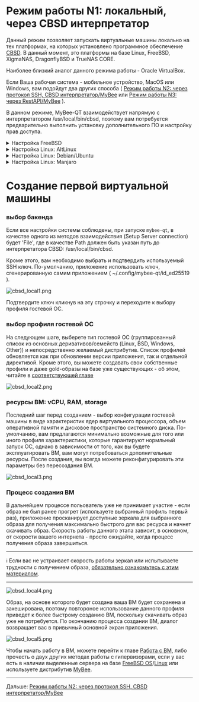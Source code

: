 # Режим работы N1: локальный, через CBSD интерпретатор

Данный режим позволяет запускать виртуальные машины локально на тех платформах, на которых установлено программное обеспечение [CBSD](https://github.com/cbsd/cbsd). В данный момент, это платформы на базе Linux, FreeBSD, XigmaNAS, DragonflyBSD и TrueNAS CORE.

Наиболее близкий аналог данного режима работы - Oracle VirtualBox.

Если Ваша рабочая система - мобильное устройство, MacOS или Windows, вам подойдут два других способа ( [Режим работы N2: через протокол SSH, CBSD интерпретатор/MyBee](myb-qt-cbsd-ssh.md) или [Режим работы N3: через RestAPI/MyBee](myb-qt-api.md) ).

В данном режиме, MyBee-QT взаимодействует напрямую с интерпретатором /usr/local/bin/cbsd, поэтому вам потребуется предварительно выполнить установку дополнительного ПО и настройку прав доступа.

<details>
  <summary>Настройка FreeBSD</summary>

1) В вашей системе должен быть установлен пакет CBSD и соответствующие зависимости:

```
pkg install -y cbsd
```

2) Ининциализация CBSD:
```
/usr/local/cbsd/sudoexec/initenv /usr/local/cbsd/share/initenv.conf default_vs=1
```

3) Пользователь, от которого вы запускаете приложение, должен входить в группу 'cbsd'.
```
pw group mod cbsd -m xuser
```
, где `xuser` - login вашего пользователя.

Перезайдите в систему, чтобы применить изменение.

3) У вашего пользователя должны быть полномочия на запуск интерпретатора /usr/local/bin/cbsd от пользователя 'root' через конфигурацию sudo.

Для этого, создайте файл */usr/local/etc/sudoers.d/20_cbsd* со следующим содержимым:
```
Defaults     env_keep += "workdir DIALOG NOCOLOR CBSD_RNODE"
Cmnd_Alias   MYB_CBSD_CMD = /usr/local/bin/cbsd
xuser        ALL=(ALL) NOPASSWD:SETENV: MYB_CBSD_CMD
```
, где `xuser` - login вашего пользователя.

:bangbang: | :Внимание: Данная настройка дает пользователю 'xuser' полномочия 'root' на хостовой системе через /usr/local/bin интерпретатор!
:---: | :---

установите корректные права доступа на файл:

```
chmod 0400 /usr/local/etc/sudoers.d/20_cbsd
```

4) Убедитесь, что интерпретатор /usr/local/bin/cbsd доступен для вашего пользователя как без sudo, так и через `sudo` без ввода пароля:
```
cbsd version
sudo cbsd version
```

Если все в порядке, приложение готово к использованию.

</details>

<details>
  <summary>Настройка Linux: AltLinux</summary>

> Все действия выполняются от привелигированного пользователя `root` (либо используйте sudo) 

1) Добавьте пользователя `cbsd`:
```
useradd cbsd
```
2) Установка зависимостей:
```
apt-get install -y sudo bridge-utils edk2-ovmf psmisc make pax rsync sharutils libssh2 libelf libbsd qemu-system-x86 tmux dialog sqlite3 curl libcurl xorriso binutils coreutils nftables
```

3) Получение и инициализация `CBSD` (CBSD на Linux носит эксперементальный характер и временно распространяется в виде тарбола):
```
[ ! -d /usr/local/bin ] && mkdir -p /usr/local/bin
cd /usr/local
wget https://convectix.com/DL/cbsd.tgz
tar xfz cbsd.tgz
rm -f cbsd.tgz
mv /usr/local/cbsd/bin/cbsd /usr/local/bin/cbsd
/usr/local/cbsd/sudoexec/initenv /usr/local/cbsd/share/initenv.conf default_vs=1
```

4) Пользователь, от которого вы запускаете приложение, должен входить в группу 'cbsd'.
```
usermod -a -G cbsd xuser
```
, где `xuser` - login вашего пользователя.

Перезайдите в систему, чтобы применить изменение.

5) У вашего пользователя должны быть полномочия на запуск интерпретатора /usr/local/bin/cbsd от пользователя 'root' через конфигурацию sudo.
Для этого, создайте файл */etc/sudoers.d/20_cbsd* с содержимым:
```
Defaults     env_keep += "workdir DIALOG NOCOLOR CBSD_RNODE"
Cmnd_Alias   MYB_CBSD_CMD = /usr/local/bin/cbsd
xuser        ALL=(ALL) NOPASSWD:SETENV: MYB_CBSD_CMD
```
, где `xuser` - login вашего пользователя.

:bangbang: | :Внимание: Данная настройка дает пользователю 'xuser' полномочия 'root' на хостовой системе через /usr/local/bin интерпретатор!
:---: | :---

Установите корректные права доступа на файл:

```
chmod 0400 /etc/sudoers.d/20_cbsd
```

6) убедитесь, что интерпретатор /usr/local/bin/cbsd доступен для вашего пользователя как без sudo, так и через `sudo` без ввода пароля:
```
cbsd version
sudo cbsd version
```

Если все в порядке, приложение готово к использованию.

</details>

<details>
  <summary>Настройка Linux: Debian/Ubuntu</summary>

> Все действия выполняются от привелигированного пользователя `root` (либо используйте sudo) 

1) Добавьте пользователя `cbsd`:
```
useradd cbsd
```
2) Установка зависимостей:
```
apt install -y sudo uuid-runtime bridge-utils net-tools ovmf psmisc make pax rsync sharutils libssh2-1 libelf1 libbsd0 qemu-system-x86 tmux dialog sqlite3 curl libcurl4 xorriso nftables coreutils binutils
```

3) Получение и инициализация `CBSD` (CBSD на Linux носит эксперементальный характер и временно распространяется в виде тарбола):
```
[ ! -d /usr/local/bin ] && mkdir -p /usr/local/bin
cd /usr/local
wget https://convectix.com/DL/cbsd.tgz
tar xfz cbsd.tgz
rm -f cbsd.tgz
mv /usr/local/cbsd/bin/cbsd /usr/local/bin/cbsd
/usr/local/cbsd/sudoexec/initenv /usr/local/cbsd/share/initenv.conf default_vs=1
```

4) Пользователь, от которого вы запускаете приложение, должен входить в группу 'cbsd'.
```
usermod -a -G cbsd xuser
```
, где `xuser` - login вашего пользователя.

Перезайдите в систему, чтобы применить изменение.

5) У вашего пользователя должны быть полномочия на запуск интерпретатора /usr/local/bin/cbsd от пользователя 'root' через конфигурацию sudo.
Для этого, создайте файл */etc/sudoers.d/20_cbsd* с содержимым:
```
Defaults     env_keep += "workdir DIALOG NOCOLOR CBSD_RNODE"
Cmnd_Alias   MYB_CBSD_CMD = /usr/local/bin/cbsd
xuser        ALL=(ALL) NOPASSWD:SETENV: MYB_CBSD_CMD
```
, где `xuser` - login вашего пользователя.

:bangbang: | :Внимание: Данная настройка дает пользователю 'xuser' полномочия 'root' на хостовой системе через /usr/local/bin интерпретатор!
:---: | :---

Установите корректные права доступа на файл:

```
chmod 0400 /etc/sudoers.d/20_cbsd
```

6) убедитесь, что интерпретатор /usr/local/bin/cbsd доступен для вашего пользователя как без sudo, так и через `sudo` без ввода пароля:
```
cbsd version
sudo cbsd version
```

Если все в порядке, приложение готово к использованию.

</details>

<details>
  <summary>Настройка Linux: Manjaro</summary>

> Все действия выполняются от привелигированного пользователя `root` (либо используйте sudo) 

1) Добавьте пользователя `cbsd`:
```
useradd cbsd
```
2) Установка зависимостей:
```
pacman -S sudo bridge-utils bind net-tools ovmf psmisc make pax rsync sharutils libssh2 libelf libbsd qemu-system-x86 tmux dialog sqlite3 curl file xorriso cpio gnu-netcat binutils coreutils nftables
```

3) Получение и инициализация `CBSD` (CBSD на Linux носит эксперементальный характер и временно распространяется в виде тарбола):
```
[ ! -d /usr/local/bin ] && mkdir -p /usr/local/bin
cd /usr/local
wget https://convectix.com/DL/cbsd.tgz
tar xfz cbsd.tgz
rm -f cbsd.tgz
mv /usr/local/cbsd/bin/cbsd /usr/local/bin/cbsd
/usr/local/cbsd/sudoexec/initenv /usr/local/cbsd/share/initenv.conf default_vs=1
```

4) Пользователь, от которого вы запускаете приложение, должен входить в группу 'cbsd'.
```
usermod -a -G cbsd xuser
```
, где `xuser` - login вашего пользователя.

Перезайдите в систему, чтобы применить изменение.

5) У вашего пользователя должны быть полномочия на запуск интерпретатора /usr/local/bin/cbsd от пользователя 'root' через конфигурацию sudo.
Для этого, создайте файл */etc/sudoers.d/20_cbsd* с содержимым:
```
Defaults     env_keep += "workdir DIALOG NOCOLOR CBSD_RNODE"
Cmnd_Alias   MYB_CBSD_CMD = /usr/local/bin/cbsd
xuser        ALL=(ALL) NOPASSWD:SETENV: MYB_CBSD_CMD
```
, где `xuser` - login вашего пользователя.

:bangbang: | :Внимание: Данная настройка дает пользователю 'xuser' полномочия 'root' на хостовой системе через /usr/local/bin интерпретатор!
:---: | :---

Установите корректные права доступа на файл:

```
chmod 0400 /etc/sudoers.d/20_cbsd
```

6) убедитесь, что интерпретатор /usr/local/bin/cbsd доступен для вашего пользователя как без sudo, так и через `sudo` без ввода пароля:
```
cbsd version
sudo cbsd version
```

Если все в порядке, приложение готово к использованию.

</details>


# Создание первой виртуальной машины

### выбор бакенда

Если все настройки системы соблюдены, при запуске `mybee-qt`, в качестве одного из методов взаимодействия (Setup Server connection) будет 'File', где в качестве Path должен быть указан путь до интерпретатора CBSD: /usr/local/bin/cbsd.

Кроме этого, вам необходимо выбрать и подтвердить используемый SSH ключ. По-умолчанию, приложение использовать ключ, сгенерированную самим приложением ( ~/.config/mybee-qt/id_ed25519 ).

![cbsd_local1.png](https://myb.convectix.com/img/cbsd_local1.png?raw=true)

Подтвердите ключ кликнув на эту строчку и переходите к выбору профиля гостевой ОС.

### выбор профиля гостевой ОС

На следующем шаге, выберете тип гостевой ОС (группированный список из основных деривативов/семейств (Linux, BSD, Windows, Other)) и непосредственно желаемый дистрибутив.
Список профилей обновляется как при обновлении версии приложения, так и отдельной директивой. Кроме этого, вы можете создавать свои собственные профили и даже gold-образы на базе уже существующих - об этом, читайте в [соответствующей главе](profiles.md)

![cbsd_local2.png](https://myb.convectix.com/img/cbsd_local2.png?raw=true)

### ресурсы ВМ: vCPU, RAM, storage

Последний шаг перед созданием - выбор конфигурации гостевой машины в виде характеристик ядер виртуального процессора, объем оперативной памяти и дисковое пространство системного диска.
По-умолчанию, вам предлагаются минимально возможные для того или иного профиля характеристики, которые гарантируют нормльный запуск ОС, однако в зависимости от того, как вы будете эксплуатировать ВМ,
вам могут потребоваться дополнительные ресурсы. После создания, вы всегда можете реконфигурировать эти параметры без пересоздания ВМ.

![cbsd_local3.png](https://myb.convectix.com/img/cbsd_local3.png?raw=true)

### Процесс создания ВМ

В дальнейшем процессе польователь уже не принимает участие  - если образ не был ранее прогрет (используете выбранный профиль первый раз), приложение просканирует доступные зеркала для выбранного образа для получения максимально быстрого для
вас ресурса и начнет скачивать образ. Скорость работы данного этапа зависит, в основном, от скорости вашего интернета - просто ожидайте, когда процесс получения образа завершиться.

---

:information_source: Если вас не устраивает скорость работы зеркал или испытываете трудности с получением образа, [обязательно ознакомьтесь с этим материалом](https://github.com/cbsd/mirrors).

---


![cbsd_local4.png](https://myb.convectix.com/img/cbsd_local4.png?raw=true)

Образ, на основе которого будет создана ваша ВМ будет сохранена и закеширована, поэтому повтороное использование данного профиля приведет к более быстрому созданию ВМ, поскольку скачивать образ уже не потребуется.
По окончанию процесса создании ВМ, диалог возвращает вас в привычный основной экран приложения.

![cbsd_local5.png](https://myb.convectix.com/img/cbsd_local5.png?raw=true)

Чтобы начать работу в ВМ, можете перейти к главе [Работа с ВМ](myb-qt-vm.md), либо прочесть о двух других методах работы с гипервизорами, если у вас есть в наличии выделенные сервера на базе [FreeBSD OS](https://www.freebsd.org/)/[Linux](https://kernel.org/) или используете дистрибутив [MyBee](https://myb.convectix.com).


---

Дальше: [Режим работы N2: через протокол SSH, CBSD интерпретатор/MyBee](myb-qt-cbsd-ssh.md)
